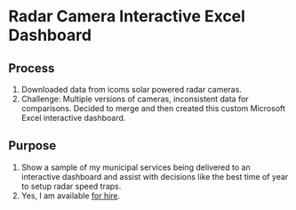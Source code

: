 # Radar Camera Interactive Excel Dashboard

## Process

1. Downloaded data from icoms solar powered radar cameras.
2. Challenge: Multiple versions of cameras, inconsistent data for comparisons.  Decided to merge and then created this custom Microsoft Excel interactive dashboard.

## Purpose

1. Show a sample of my municipal services being delivered to an interactive dashboard and assist with decisions like the best time of year to setup radar speed traps.
2. Yes, I am available [for hire](https://www.linkedin.com/in/clintonboyda/).
